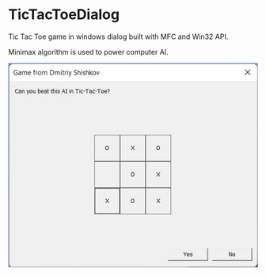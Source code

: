 # TicTacToeDialog

Tic Tac Toe game in windows dialog built with MFC and Win32 API.

Minimax algorithm is used to power computer AI.

![Screenshot](./img/screen.jpg)